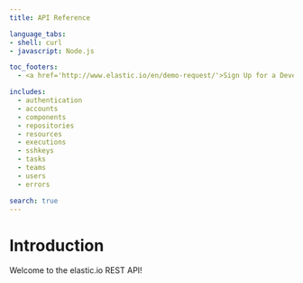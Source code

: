 ```yaml
---
title: API Reference

language_tabs:
- shell: curl
- javascript: Node.js

toc_footers:
  - <a href='http://www.elastic.io/en/demo-request/'>Sign Up for a Developer Key</a>

includes:
  - authentication
  - accounts
  - components
  - repositories
  - resources
  - executions
  - sshkeys
  - tasks
  - teams
  - users
  - errors

search: true
---
```


# Introduction

Welcome to the elastic.io REST API!
